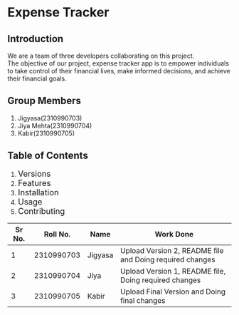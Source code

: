 <!DOCTYPE html>
<html lang="en">
<head>
    <meta charset="UTF-8">
    <meta name="viewport" content="width=device-width, initial-scale=1.0">
</head>
<body>
<h1>Expense Tracker</h1>

<h2>Introduction</h2>

We are a team of three developers collaborating on this project.<br>
The objective of our project, expense tracker app is to empower individuals to take control of their financial lives, make informed decisions, and achieve their financial goals.
<h2>Group Members</h2>

1. Jigyasa(2310990703)
2. Jiya Mehta(2310990704)
3. Kabir(2310990705)

<h2>Table of Contents</h2>

1. <span style="font-size: 18px;">Versions</span>
2. <span style="font-size: 18px;">Features</span>
3. <span style="font-size: 18px;">Installation</span>
4. <span style="font-size: 18px;">Usage</span>
5. <span style="font-size: 18px;">Contributing</span>

<table>
    <thead>
        <tr>
            <th>Sr No.</th>
            <th>Roll No.</th>
            <th>Name</th>
            <th>Work Done</th>
        </tr>
    </thead>
    <tbody>
        <tr>
            <td>1</td>
            <td>2310990703</td>
            <td>Jigyasa</td>
            <td>Upload Version 2, README file and Doing required changes</td>
        </tr>
        <tr>
            <td>2</td>
            <td>2310990704</td>
            <td>Jiya</td>
            <td>Upload Version 1, README file, Doing required changes</td>
        </tr>
        <tr>
            <td>3</td>
            <td>2310990705</td>
            <td>Kabir</td>
            <td>Upload Final Version and Doing final changes</td>
        </tr>
    </tbody>
</table>

</body>
</html>